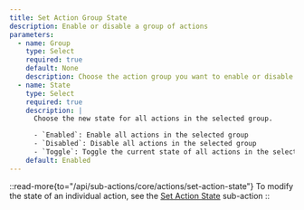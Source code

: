 ```yaml
---
title: Set Action Group State
description: Enable or disable a group of actions
parameters:
  - name: Group
    type: Select
    required: true
    default: None
    description: Choose the action group you want to enable or disable
  - name: State
    type: Select
    required: true
    description: |
      Choose the new state for all actions in the selected group.

      - `Enabled`: Enable all actions in the selected group
      - `Disabled`: Disable all actions in the selected group
      - `Toggle`: Toggle the current state of all actions in the selected group
    default: Enabled
---
```


::read-more{to="/api/sub-actions/core/actions/set-action-state"}
To modify the state of an individual action, see the [Set Action State](/api/sub-actions/core/actions/set-action-state) sub-action
::